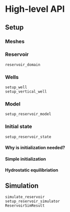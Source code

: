 # High-level API

## Setup

### Meshes

### Reservoir

```@docs
reservoir_domain
```

### Wells

```@docs
setup_well
setup_vertical_well
```

### Model

```@docs
setup_reservoir_model
```

### Initial state

```@docs
setup_reservoir_state
```

#### Why is initialization needed?

#### Simple initialization

#### Hydrostatic equilibriation

## Simulation

```@docs
simulate_reservoir
setup_reservoir_simulator
ReservoirSimResult
```
